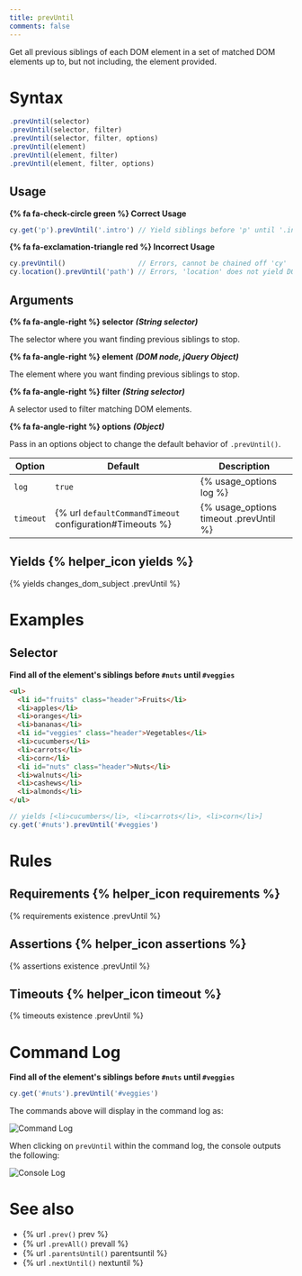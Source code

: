 ```yaml
---
title: prevUntil
comments: false
---
```


Get all previous siblings of each DOM element in a set of matched DOM elements up to, but not including, the element provided.

# Syntax

```javascript
.prevUntil(selector)
.prevUntil(selector, filter)
.prevUntil(selector, filter, options)
.prevUntil(element)
.prevUntil(element, filter)
.prevUntil(element, filter, options)
```

## Usage

**{% fa fa-check-circle green %} Correct Usage**

```javascript
cy.get('p').prevUntil('.intro') // Yield siblings before 'p' until '.intro'
```

**{% fa fa-exclamation-triangle red %} Incorrect Usage**

```javascript
cy.prevUntil()                  // Errors, cannot be chained off 'cy'
cy.location().prevUntil('path') // Errors, 'location' does not yield DOM element
```

## Arguments

**{% fa fa-angle-right %} selector**  ***(String selector)***

The selector where you want finding previous siblings to stop.

**{% fa fa-angle-right %} element**  ***(DOM node, jQuery Object)***

The element where you want finding previous siblings to stop.

**{% fa fa-angle-right %} filter**  ***(String selector)***

A selector used to filter matching DOM elements.

**{% fa fa-angle-right %} options**  ***(Object)***

Pass in an options object to change the default behavior of `.prevUntil()`.

Option | Default | Description
--- | --- | ---
`log` | `true` | {% usage_options log %}
`timeout` | {% url `defaultCommandTimeout` configuration#Timeouts %} | {% usage_options timeout .prevUntil %}

## Yields {% helper_icon yields %}

{% yields changes_dom_subject .prevUntil %}

# Examples

## Selector

**Find all of the element's siblings before `#nuts` until `#veggies`**

```html
<ul>
  <li id="fruits" class="header">Fruits</li>
  <li>apples</li>
  <li>oranges</li>
  <li>bananas</li>
  <li id="veggies" class="header">Vegetables</li>
  <li>cucumbers</li>
  <li>carrots</li>
  <li>corn</li>
  <li id="nuts" class="header">Nuts</li>
  <li>walnuts</li>
  <li>cashews</li>
  <li>almonds</li>
</ul>
```

```javascript
// yields [<li>cucumbers</li>, <li>carrots</li>, <li>corn</li>]
cy.get('#nuts').prevUntil('#veggies')
```

# Rules

## Requirements {% helper_icon requirements %}

{% requirements existence .prevUntil %}

## Assertions {% helper_icon assertions %}

{% assertions existence .prevUntil %}

## Timeouts {% helper_icon timeout %}

{% timeouts existence .prevUntil %}

# Command Log

**Find all of the element's siblings before `#nuts` until `#veggies`**

```javascript
cy.get('#nuts').prevUntil('#veggies')
```

The commands above will display in the command log as:

![Command Log](/img/api/prevuntil/prev-until-finding-elements-in-command-log.png)

When clicking on `prevUntil` within the command log, the console outputs the following:

![Console Log](/img/api/prevuntil/console-log-previous-elements-until-defined-el.png)

# See also

- {% url `.prev()` prev %}
- {% url `.prevAll()` prevall %}
- {% url `.parentsUntil()` parentsuntil %}
- {% url `.nextUntil()` nextuntil %}
